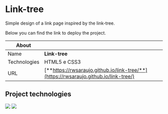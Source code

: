 # Link-tree

Simple design of a link page inspired by the link-tree.

Below you can find the link to deploy the project.

| About        |                                                                                      |
| ------------ | ------------------------------------------------------------------------------------ |
| Name         | **Link-tree**                                                                        |
| Technologies | HTML5 e CSS3                                                                         |
| URL          | [**https://rwsaraujo.github.io/link-tree/**](https://rwsaraujo.github.io/link-tree/) |

## Project technologies

<div>
  <img src="https://img.shields.io/badge/html5-f75421?style=for-the-badge&logo=html5&logoColor=fff">
  <img src="https://img.shields.io/badge/CSS3-3595cf?style=for-the-badge&logo=css3&logoColor=white">
</div>
